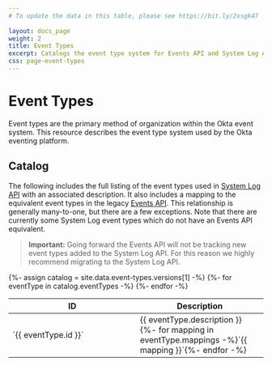 ```yaml
---
# To update the data in this table, please see https://bit.ly/2xsgk47
 
layout: docs_page
weight: 2
title: Event Types
excerpt: Catalogs the event type system for Events API and System Log API
css: page-event-types
---
```


# Event Types

Event types are the primary method of organization within the Okta event system. This resource describes the event type system used by the Okta eventing platform.

## Catalog

The following includes the full listing of the event types used in [System Log API](/docs/api/resources/system_log) with an associated description. It also includes a mapping to the equivalent event types in the legacy [Events API](/docs/api/resources/events). 
This relationship is generally many-to-one, but there are a few exceptions. Note that there are currently some System Log event types which do not have an Events API equivalent.

> **Important:** Going forward the Events API will not be tracking new event types added to the System Log API. For this reason we highly recommend migrating to the System Log API.

<section id="event-type-catalog">
  <table>
    <thead>
      <tr>
        <th width="50%">ID</th>
        <th>Description</th>
      </tr>
    </thead>
    <tbody>
      {%- assign catalog = site.data.event-types.versions[1] -%}
      {%- for eventType in catalog.eventTypes -%}
      <tr>
        <td markdown="span">`{{ eventType.id }}`</td>
        <td markdown="span">
        {{ eventType.description }}
        <br>
        {%- for mapping in eventType.mappings -%}<span>`{{ mapping }}`</span>{%- endfor -%}
        </td>
      </tr>
      {%- endfor -%}
    </tbody>
  </table>
</section>

